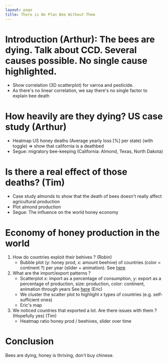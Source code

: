 ```yaml
---
layout: page
title: There is No Plan Bee Without Them
---
```


# Introduction (Arthur): The bees are dying. Talk about CCD. Several causes possible. No single cause highlighted.
- Show correlation (3D scatterplot) for varroa and pesticide.
- As there's no linear correlation, we say there's no single factor to explain bee death

# How heavily are they dying? US case study (Arthur)
- Heatmap US honey deaths (Average yearly loss [%] per state) (with toggle) => show that california is a deathbed 
- Segue: migratory bee-keeping (California: Almond, Texas, North Dakota)

# Is there a real effect of those deaths? (Tim)
- Case study almonds to show that the death of bees doesn't really affect agricultural production
- Plot almond production
- Segue: The influence on the world honey economy

# Economy of honey production in the world
1. How do countries exploit their behives ? (Robin)
    - Bubble plot (y: honey prod, x: amount beehive) of countries (color = continent ?) per year (slider + animation). See [here](https://plot.ly/python/animations/)
2. What are the import/export patterns ?
    - Scatterplot x: import as a percentage of consumption, y: export as a percentage of production, size: production, color: continent, animation through years See [here](https://plot.ly/python/animations/) (Eric)
    - We cluster the scatter plot to highlight x types of countries (e.g. self-sufficient ones)
    - Eric's map
3. We noticed countries that exported a lot. Are there issues with them ? (Hopefully yes) (Tim)
    - Heatmap ratio honey prod / beehives, slider over time

# Conclusion
Bees are dying, honey is thriving, don't buy chinese.
